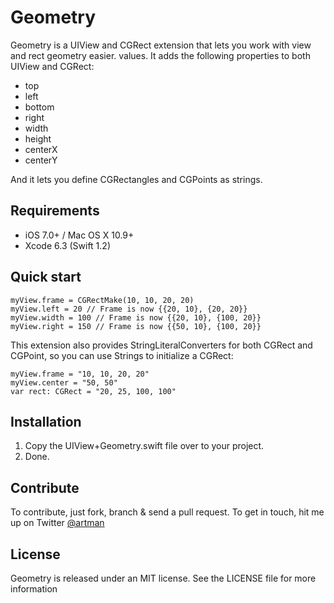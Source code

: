 Geometry
========

Geometry is a UIView and CGRect extension that lets you work with view and rect geometry easier.
values. It adds the following properties to both UIView and CGRect:

* top
* left
* bottom
* right
* width
* height
* centerX
* centerY

And it lets you define CGRectangles and CGPoints as strings.

Requirements
------------

- iOS 7.0+ / Mac OS X 10.9+
- Xcode 6.3 (Swift 1.2)

Quick start
-----------

```
myView.frame = CGRectMake(10, 10, 20, 20)
myView.left = 20 // Frame is now {{20, 10}, {20, 20}}
myView.width = 100 // Frame is now {{20, 10}, {100, 20}}
myView.right = 150 // Frame is now {{50, 10}, {100, 20}}
```

This extension also provides StringLiteralConverters for both CGRect and CGPoint, so you can use Strings to initialize a CGRect:

```
myView.frame = "10, 10, 20, 20"
myView.center = "50, 50"
var rect: CGRect = "20, 25, 100, 100"
```

Installation
------------
1. Copy the UIView+Geometry.swift file over to your project.
2. Done.

Contribute
----------
To contribute, just fork, branch & send a pull request. To get in touch, hit me up on Twitter [@artman](http://twitter.com/artman)

License
-------
Geometry is released under an MIT license. See the LICENSE file for more information
